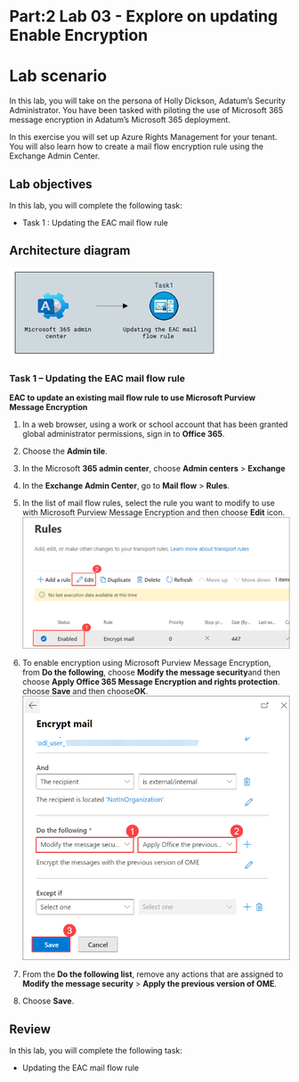 # Part:2 Lab 03 - Explore on updating Enable Encryption

# Lab scenario

In this lab, you will take on the persona of Holly Dickson, Adatum’s Security Administrator. You have been tasked with piloting the use of Microsoft 365 message encryption in Adatum’s Microsoft 365 deployment.

In this exercise you will set up Azure Rights Management for your tenant. You will also learn how to create a mail flow encryption rule using the Exchange Admin Center.

## Lab objectives

In this lab, you will complete the following task:

+ Task 1 : Updating the EAC mail flow rule

## Architecture diagram
![](../media/part2lab3.png)

### Task 1 – Updating the EAC mail flow rule

**EAC to update an existing mail flow rule to use Microsoft Purview Message Encryption**

1. In a web browser, using a work or school account that has been granted global administrator permissions, sign in to **Office 365**.

2. Choose the **Admin tile**.

3. In the Microsoft **365 admin center**, choose **Admin centers** > **Exchange**
  
4. In the **Exchange Admin Center**, go to **Mail flow** > **Rules**.

5. In the list of mail flow rules, select the rule you want to modify to use with Microsoft Purview Message Encryption and then choose **Edit** icon.
   ![Picture 1](../media/image9-lab3.png)

6. To enable encryption using Microsoft Purview Message Encryption, from **Do the following**, choose **Modify the message security**and then 
   choose **Apply Office 365  Message Encryption and rights protection**. choose **Save** and then choose**OK**.
    ![Picture 1](../media/image10-lab3.png)

7. From the **Do the following list**, remove any actions that are assigned to **Modify the message security** > **Apply the previous version of 
   OME**.

8. Choose **Save**.

## Review
In this lab, you will complete the following task:
+ Updating the EAC mail flow rule
